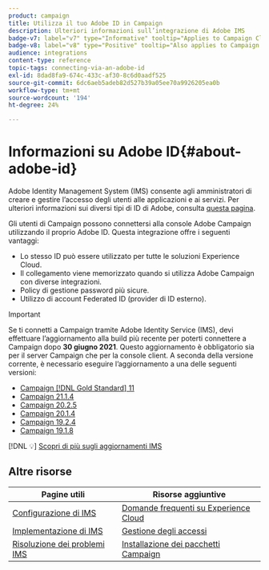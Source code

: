 ```yaml
---
product: campaign
title: Utilizza il tuo Adobe ID in Campaign
description: Ulteriori informazioni sull’integrazione di Adobe IMS
badge-v7: label="v7" type="Informative" tooltip="Applies to Campaign Classic v7"
badge-v8: label="v8" type="Positive" tooltip="Also applies to Campaign v8"
audience: integrations
content-type: reference
topic-tags: connecting-via-an-adobe-id
exl-id: 8dad8fa9-674c-433c-af30-8c6d0aadf525
source-git-commit: 6dc6aeb5adeb82d527b39a05ee70a9926205ea0b
workflow-type: tm+mt
source-wordcount: '194'
ht-degree: 24%

---
```


# Informazioni su Adobe ID{#about-adobe-id}



Adobe Identity Management System (IMS) consente agli amministratori di creare e gestire l’accesso degli utenti alle applicazioni e ai servizi. Per ulteriori informazioni sui diversi tipi di ID di Adobe, consulta [questa pagina](https://helpx.adobe.com/enterprise/using/identity.html).

Gli utenti di Campaign possono connettersi alla console Adobe Campaign utilizzando il proprio Adobe ID. Questa integrazione offre i seguenti vantaggi:

* Lo stesso ID può essere utilizzato per tutte le soluzioni Experience Cloud.
* Il collegamento viene memorizzato quando si utilizza Adobe Campaign con diverse integrazioni.
* Policy di gestione password più sicure.
* Utilizzo di account Federated ID (provider di ID esterno).


>[!IMPORTANT]
>
>Se ti connetti a Campaign tramite Adobe Identity Service (IMS), devi effettuare l’aggiornamento alla build più recente per poterti connettere a Campaign dopo **30 giugno 2021**. Questo aggiornamento è obbligatorio sia per il server Campaign che per la console client. A seconda della versione corrente, è necessario eseguire l’aggiornamento a una delle seguenti versioni:
>
> * [Campaign [!DNL Gold Standard] 11](../../rn/using/gold-standard.md)
> * [Campaign 21.1.4](../../rn/using/latest-release.md)
> * [Campaign 20.2.5](../../rn/using/release--2020.md#release-20-2-5-build-9188)
> * [Campaign 20.1.4](../../rn/using/release--2020.md#release-20-1-4-build-9126)
> * [Campaign 19.2.4](../../rn/using/release--2019.md#release-19-2-4-build-9082)
> * [Campaign 19.1.8](../../rn/using/release--2019.md#release-19-1-8-build-9039)
>
> [!DNL :bulb:] [Scopri di più sugli aggiornamenti IMS](../../technotes/using/ims-updates.md)

## Altre risorse

| Pagine utili | Risorse aggiuntive |
|---|---|
| [Configurazione di IMS](../../integrations/using/configuring-ims.md) | [Domande frequenti su Experience Cloud](https://experienceleague.adobe.com/docs/core-services/interface/manage-users-and-products/faq.html) |
| [Implementazione di IMS](../../integrations/using/implementing-ims.md) | [Gestione degli accessi](../../platform/using/access-management.md) |
| [Risoluzione dei problemi IMS](../../integrations/using/ims-troubleshooting.md) | [Installazione dei pacchetti Campaign](../../installation/using/installing-campaign-standard-packages.md) |
